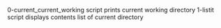 0-current_current_working script prints current working directory
1-listit script displays contents list of current directory
